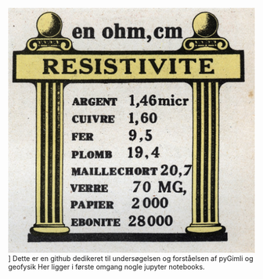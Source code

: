 [<img src="Anonymous_Anonymous_-_Electrical_units_table_of_resistivity_of_different_materials_Anonymous_illustrat_-_(MeisterDrucke-1048023).jpg">](https://github.com/ba-oeg/ba-oeg/blob/main/Anonymous_Anonymous_-_Electrical_units_table_of_resistivity_of_different_materials_Anonymous_illustrat_-_(MeisterDrucke-1048023).jpg)]
Dette er en github dedikeret til undersøgelsen og forståelsen af pyGimli og geofysik
Her ligger i første omgang nogle jupyter notebooks.
